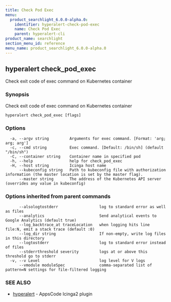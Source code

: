 ```yaml
---
title: Check Pod Exec
menu:
  product_searchlight_6.0.0-alpha.0:
    identifier: hyperalert-check-pod-exec
    name: Check Pod Exec
    parent: hyperalert-cli
product_name: searchlight
section_menu_id: reference
menu_name: product_searchlight_6.0.0-alpha.0
---
```

## hyperalert check_pod_exec

Check exit code of exec command on Kubernetes container

### Synopsis

Check exit code of exec command on Kubernetes container

```
hyperalert check_pod_exec [flags]
```

### Options

```
  -a, --argv string         Arguments for exec command. [Format: 'arg; arg; arg']
  -c, --cmd string          Exec command. [Default: /bin/sh] (default "/bin/sh")
  -C, --container string    Container name in specified pod
  -h, --help                help for check_pod_exec
  -H, --host string         Icinga host name
      --kubeconfig string   Path to kubeconfig file with authorization information (the master location is set by the master flag).
      --master string       The address of the Kubernetes API server (overrides any value in kubeconfig)
```

### Options inherited from parent commands

```
      --alsologtostderr                  log to standard error as well as files
      --analytics                        Send analytical events to Google Analytics (default true)
      --log_backtrace_at traceLocation   when logging hits line file:N, emit a stack trace (default :0)
      --log_dir string                   If non-empty, write log files in this directory
      --logtostderr                      log to standard error instead of files
      --stderrthreshold severity         logs at or above this threshold go to stderr
  -v, --v Level                          log level for V logs
      --vmodule moduleSpec               comma-separated list of pattern=N settings for file-filtered logging
```

### SEE ALSO

* [hyperalert](/docs/reference/hyperalert/hyperalert.md)	 - AppsCode Icinga2 plugin


